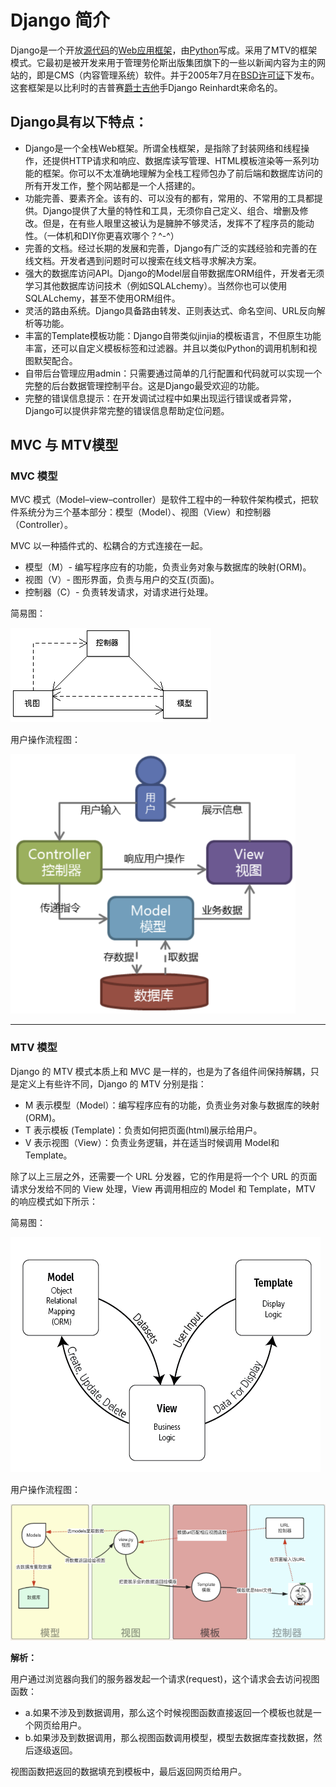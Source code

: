 # Django 简介

Django是一个开放[源代码](https://baike.baidu.com/item/源代码/3814213)的[Web应用框架](https://baike.baidu.com/item/Web应用框架/4262233)，由[Python](https://baike.baidu.com/item/Python/407313)写成。采用了MTV的框架模式。它最初是被开发来用于管理劳伦斯出版集团旗下的一些以新闻内容为主的网站的，即是CMS（内容管理系统）软件。并于2005年7月在[BSD许可证](https://baike.baidu.com/item/BSD许可证/10642412)下发布。这套框架是以比利时的吉普赛[爵士吉他](https://baike.baidu.com/item/爵士吉他/4696201)手Django Reinhardt来命名的。

## Django具有以下特点：

- Django是一个全栈Web框架。所谓全栈框架，是指除了封装网络和线程操作，还提供HTTP请求和响应、数据库读写管理、HTML模板渲染等一系列功能的框架。你可以不太准确地理解为全栈工程师包办了前后端和数据库访问的所有开发工作，整个网站都是一个人搭建的。
- 功能完善、要素齐全。该有的、可以没有的都有，常用的、不常用的工具都提供。Django提供了大量的特性和工具，无须你自己定义、组合、增删及修改。但是，在有些人眼里这被认为是臃肿不够灵活，发挥不了程序员的能动性。（一体机和DIY你更喜欢哪个？^-^）
- 完善的文档。经过长期的发展和完善，Django有广泛的实践经验和完善的在线文档。开发者遇到问题时可以搜索在线文档寻求解决方案。
- 强大的数据库访问API。Django的Model层自带数据库ORM组件，开发者无须学习其他数据库访问技术（例如SQLALchemy）。当然你也可以使用SQLALchemy，甚至不使用ORM组件。
- 灵活的路由系统。Django具备路由转发、正则表达式、命名空间、URL反向解析等功能。
- 丰富的Template模板功能：Django自带类似jinjia的模板语言，不但原生功能丰富，还可以自定义模板标签和过滤器。并且以类似Python的调用机制和视图默契配合。
- 自带后台管理应用admin：只需要通过简单的几行配置和代码就可以实现一个完整的后台数据管理控制平台。这是Django最受欢迎的功能。
- 完整的错误信息提示：在开发调试过程中如果出现运行错误或者异常，Django可以提供非常完整的错误信息帮助定位问题。

## MVC 与 MTV模型

### MVC 模型

MVC 模式（Model–view–controller）是软件工程中的一种软件架构模式，把软件系统分为三个基本部分：模型（Model）、视图（View）和控制器（Controller）。

MVC 以一种插件式的、松耦合的方式连接在一起。

- 模型（M）- 编写程序应有的功能，负责业务对象与数据库的映射(ORM)。
- 视图（V）- 图形界面，负责与用户的交互(页面)。
- 控制器（C）- 负责转发请求，对请求进行处理。

简易图：

![img](0Django%E7%AE%80%E4%BB%8B.assets/ModelViewControllerDiagramZh.png)

用户操作流程图：

![img](0Django%E7%AE%80%E4%BB%8B.assets/1589776521-2356-JxrlTyMyPgYnQpOV.png)

------

### MTV 模型

Django 的 MTV 模式本质上和 MVC 是一样的，也是为了各组件间保持解耦，只是定义上有些许不同，Django 的 MTV 分别是指：

- M 表示模型（Model）：编写程序应有的功能，负责业务对象与数据库的映射(ORM)。
- T 表示模板 (Template)：负责如何把页面(html)展示给用户。
- V 表示视图（View）：负责业务逻辑，并在适当时候调用 Model和 Template。

除了以上三层之外，还需要一个 URL 分发器，它的作用是将一个个 URL 的页面请求分发给不同的 View 处理，View 再调用相应的 Model 和 Template，MTV 的响应模式如下所示：

简易图：

![img](0Django%E7%AE%80%E4%BB%8B.assets/MTV-Diagram.png)

用户操作流程图：

![img](0Django%E7%AE%80%E4%BB%8B.assets/1589777036-2760-fs1oSv4dOWAwC5yW.png)

**解析：**

用户通过浏览器向我们的服务器发起一个请求(request)，这个请求会去访问视图函数：

- a.如果不涉及到数据调用，那么这个时候视图函数直接返回一个模板也就是一个网页给用户。
- b.如果涉及到数据调用，那么视图函数调用模型，模型去数据库查找数据，然后逐级返回。

视图函数把返回的数据填充到模板中，最后返回网页给用户。